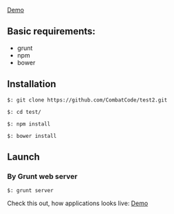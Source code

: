 [Demo](http://hostadmin.pl/#/)

## Basic requirements:

 - grunt
 - npm
 - bower

## Installation
 
```$: git clone https://github.com/CombatCode/test2.git```

```$: cd test/```

```$: npm install```

```$: bower install```


## Launch

### By Grunt web server
```$: grunt server```


Check this out, how applications looks live: [Demo](http://hostadmin.pl/#/)